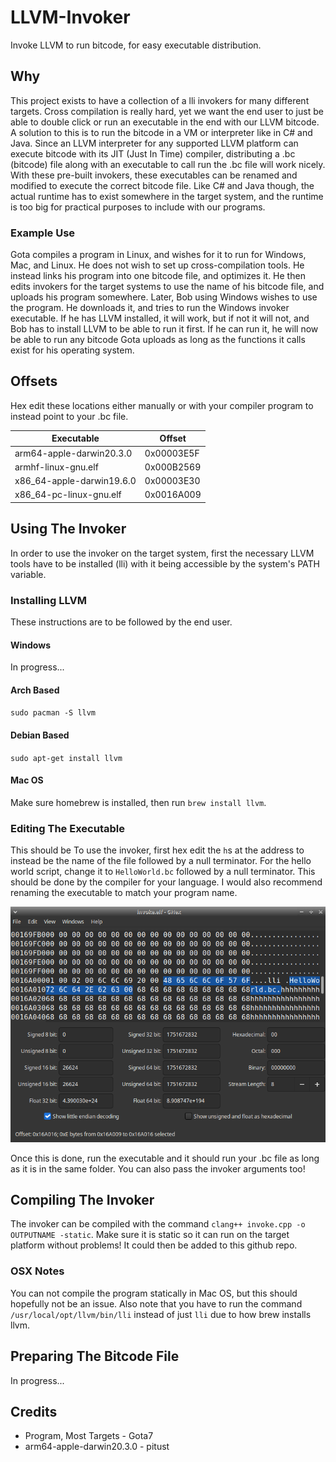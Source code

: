 # LLVM-Invoker
Invoke LLVM to run bitcode, for easy executable distribution.

## Why
This project exists to have a collection of a lli invokers for many different targets. Cross compilation is really hard, yet we want the end user to just be able to double click or run an executable in the end with our LLVM bitcode. A solution to this is to run the bitcode in a VM or interpreter like in C# and Java. Since an LLVM interpreter for any supported LLVM platform can execute bitcode with its JIT (Just In Time) compiler, distributing a .bc (bitcode) file along with an executable to call run the .bc file will work nicely. With these pre-built invokers, these executables can be renamed and modified to execute the correct bitcode file. Like C# and Java though, the actual runtime has to exist somewhere in the target system, and the runtime is too big for practical purposes to include with our programs.

### Example Use
Gota compiles a program in Linux, and wishes for it to run for Windows, Mac, and Linux. He does not wish to set up cross-compilation tools. He instead links his program into one bitcode file, and optimizes it. He then edits invokers for the target systems to use the name of his bitcode file, and uploads his program somewhere. Later, Bob using Windows wishes to use the program. He downloads it, and tries to run the Windows invoker executable. If he has LLVM installed, it will work, but if not it will not, and Bob has to install LLVM to be able to run it first. If he can run it, he will now be able to run any bitcode Gota uploads as long as the functions it calls exist for his operating system.

## Offsets
Hex edit these locations either manually or with your compiler program to instead point to your .bc file.

| Executable | Offset |
|------------|--------|
| arm64-apple-darwin20.3.0 | 0x00003E5F |
| armhf-linux-gnu.elf | 0x000B2569 |
| x86_64-apple-darwin19.6.0 | 0x00003E30 |
| x86_64-pc-linux-gnu.elf | 0x0016A009 |

## Using The Invoker
In order to use the invoker on the target system, first the necessary LLVM tools have to be installed (lli) with it being accessible by the system's PATH variable.

### Installing LLVM
These instructions are to be followed by the end user.

#### Windows
In progress...

#### Arch Based
`sudo pacman -S llvm`

#### Debian Based
`sudo apt-get install llvm`

#### Mac OS
Make sure homebrew is installed, then run `brew install llvm`.

### Editing The Executable
This should be To use the invoker, first hex edit the `h`s at the address to instead be the name of the file followed by a null terminator. For the hello world script, change it to `HelloWorld.bc` followed by a null terminator. This should be done by the compiler for your language. I would also recommend renaming the executable to match your program name.

![alt text](Example.png "Example hex edit.")

Once this is done, run the executable and it should run your .bc file as long as it is in the same folder. You can also pass the invoker arguments too!

## Compiling The Invoker
The invoker can be compiled with the command `clang++ invoke.cpp -o OUTPUTNAME -static`. Make sure it is static so it can run on the target platform without problems! It could then be added to this github repo.

### OSX Notes
You can not compile the program statically in Mac OS, but this should hopefully not be an issue. Also note that you have to run the command `/usr/local/opt/llvm/bin/lli` instead of just `lli` due to how brew installs llvm.

## Preparing The Bitcode File
In progress...

## Credits
* Program, Most Targets - Gota7
* arm64-apple-darwin20.3.0 - pitust
